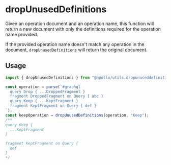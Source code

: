 # dropUnusedDefinitions

Given an operation document and an operation name, this function will return a
new document with only the definitions required for the operation name provided.

If the provided operation name doesn't match any operation in the document,
`dropUnusedDefinitions` will return the original document.

## Usage

```ts
import { dropUnusedDefinitions } from "@apollo/utils.dropunuseddefinitions";

const operation = parse(`#graphql
  query Drop { ...DroppedFragment }
  fragment DroppedFragment on Query { abc }
  query Keep { ...KeptFragment }
  fragment KeptFragment on Query { def }
`);
const keepOperation = dropUnusedDefinitions(operation, "Keep");
/**
query Keep {
  ...KeptFragment
}

fragment KeptFragment on Query {
  def
}
*/
```
